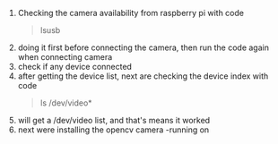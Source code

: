 1. Checking the camera availability from raspberry pi with code
    >lsusb
2. doing it first before connecting the camera, then run the code again when connecting camera
3. check if any device connected 
4. after getting the device list, next are checking the device index with code
    >ls /dev/video*
5. will get a /dev/video list, and that's means it worked
6. next were installing the opencv camera
   -running on
